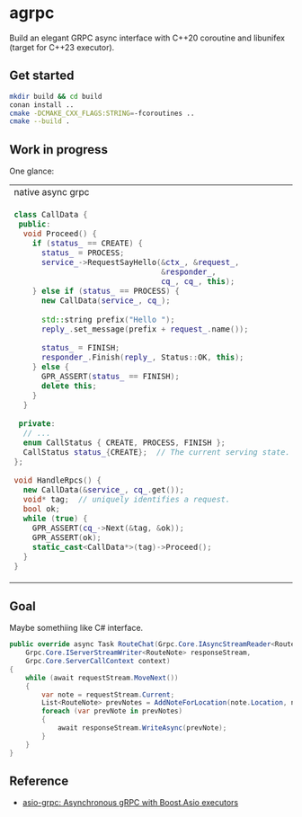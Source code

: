 # agrpc

Build an elegant GRPC async interface with C++20 coroutine and libunifex (target for C++23 executor).

## Get started
```bash
mkdir build && cd build
conan install ..
cmake -DCMAKE_CXX_FLAGS:STRING=-fcoroutines ..
cmake --build .
```

## Work in progress
One glance:
<table>
<tr>
<td> native async grpc </td> <td> agrpc </td>
</tr>
<tr>
<td>

```c++
class CallData {
 public:
  void Proceed() {
    if (status_ == CREATE) {
      status_ = PROCESS;
      service_->RequestSayHello(&ctx_, &request_,
                                &responder_,
                                cq_, cq_, this);
    } else if (status_ == PROCESS) {
      new CallData(service_, cq_);
  
      std::string prefix("Hello ");
      reply_.set_message(prefix + request_.name());

      status_ = FINISH;
      responder_.Finish(reply_, Status::OK, this);
    } else {
      GPR_ASSERT(status_ == FINISH);
      delete this;
    }
  }

 private:
  // ...
  enum CallStatus { CREATE, PROCESS, FINISH };
  CallStatus status_{CREATE};  // The current serving state.
};

void HandleRpcs() {
  new CallData(&service_, cq_.get());
  void* tag;  // uniquely identifies a request.
  bool ok;
  while (true) {
    GPR_ASSERT(cq_->Next(&tag, &ok));
    GPR_ASSERT(ok);
    static_cast<CallData*>(tag)->Proceed();
  }
}
```

</td>
<td>
    
```c++
while (true) {
  grpc::ServerContext server_context;
  helloworld::HelloRequest request;
  grpc::ServerAsyncResponseWriter<helloworld::HelloReply> writer{
      &server_context};
  bool request_ok = co_await agrpc::AsyncRequest(
      grpc_context.get_scheduler(),
      &helloworld::Greeter::AsyncService::RequestSayHello,
      service, server_context, request, writer);
  if (!request_ok)
    co_return;
  helloworld::HelloReply response;
  response.set_message("Hello " + request.name());
  co_await agrpc::AsyncFinish(grpc_context.get_scheduler(), writer,
                              response, grpc::Status::OK);
}
```
</td>
</tr>
</table>

## Goal
Maybe somethiing like C# interface.
```c#
public override async Task RouteChat(Grpc.Core.IAsyncStreamReader<RouteNote> requestStream,
    Grpc.Core.IServerStreamWriter<RouteNote> responseStream,
    Grpc.Core.ServerCallContext context)
{
    while (await requestStream.MoveNext())
    {
        var note = requestStream.Current;
        List<RouteNote> prevNotes = AddNoteForLocation(note.Location, note);
        foreach (var prevNote in prevNotes)
        {
            await responseStream.WriteAsync(prevNote);
        }
    }
}
```

## Reference
- [asio-grpc: Asynchronous gRPC with Boost.Asio executors](https://github.com/Tradias/asio-grpc)
